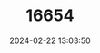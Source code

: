 ---
title: "16654"
category: "Peromyscus californicus"
draft: false
date: 2024-02-22 13:03:50
languages:
  English: ["California Mouse"]
---